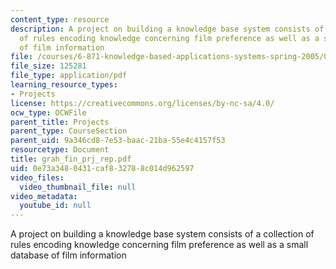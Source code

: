 ```yaml
---
content_type: resource
description: A project on building a knowledge base system consists of a collection
  of rules encoding knowledge concerning film preference as well as a small database
  of film information
file: /courses/6-871-knowledge-based-applications-systems-spring-2005/0e73a3480431caf832788c014d962597_grah_fin_prj_rep.pdf
file_size: 125281
file_type: application/pdf
learning_resource_types:
- Projects
license: https://creativecommons.org/licenses/by-nc-sa/4.0/
ocw_type: OCWFile
parent_title: Projects
parent_type: CourseSection
parent_uid: 9a346cd8-7e53-baac-21ba-55e4c4157f53
resourcetype: Document
title: grah_fin_prj_rep.pdf
uid: 0e73a348-0431-caf8-3278-8c014d962597
video_files:
  video_thumbnail_file: null
video_metadata:
  youtube_id: null
---
```

A project on building a knowledge base system consists of a collection of rules encoding knowledge concerning film preference as well as a small database of film information